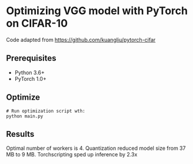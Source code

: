 # Optimizing VGG model with PyTorch on CIFAR-10

Code adapted from https://github.com/kuangliu/pytorch-cifar

## Prerequisites
- Python 3.6+
- PyTorch 1.0+

## Optimize
```
# Run optimization script wth: 
python main.py
```

## Results
Optimal number of workers is 4. Quantization reduced model size from 37 MB to 9 MB. Torchscripting sped up inference by 2.3x



